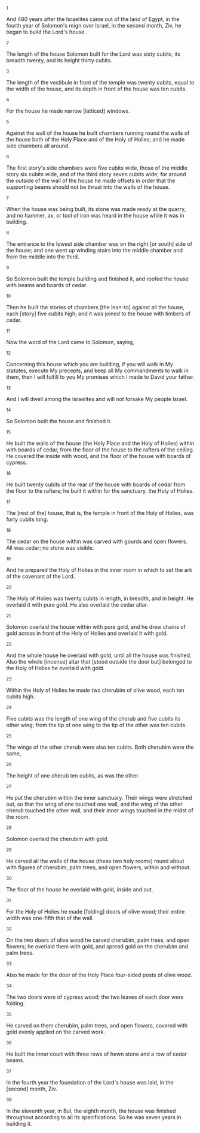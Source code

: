<sup>1</sup> 

And 480 years after the Israelites came out of the land of Egypt, in the fourth year of Solomon's reign over Israel, in the second month, Ziv, he began to build the Lord's house. 

<sup>2</sup> 

The length of the house Solomon built for the Lord was sixty cubits, its breadth twenty, and its height thirty cubits. 

<sup>3</sup> 

The length of the vestibule in front of the temple was twenty cubits, equal to the width of the house, and its depth in front of the house was ten cubits. 

<sup>4</sup> 

For the house he made narrow [latticed] windows. 

<sup>5</sup> 

Against the wall of the house he built chambers running round the walls of the house both of the Holy Place and of the Holy of Holies; and he made side chambers all around. 

<sup>6</sup> 

The first story's side chambers were five cubits wide, those of the middle story six cubits wide, and of the third story seven cubits wide; for around the outside of the wall of the house he made offsets in order that the supporting beams should not be thrust into the walls of the house. 

<sup>7</sup> 

When the house was being built, its stone was made ready at the quarry, and no hammer, ax, or tool of iron was heard in the house while it was in building. 

<sup>8</sup> 

The entrance to the lowest side chamber was on the right [or south] side of the house; and one went up winding stairs into the middle chamber and from the middle into the third. 

<sup>9</sup> 

So Solomon built the temple building and finished it, and roofed the house with beams and boards of cedar. 

<sup>10</sup> 

Then he built the stories of chambers [the lean-to] against all the house, each [story] five cubits high; and it was joined to the house with timbers of cedar. 

<sup>11</sup> 

Now the word of the Lord came to Solomon, saying, 

<sup>12</sup> 

Concerning this house which you are building, if you will walk in My statutes, execute My precepts, and keep all My commandments to walk in them, then I will fulfill to you My promises which I made to David your father. 

<sup>13</sup> 

And I will dwell among the Israelites and will not forsake My people Israel. 

<sup>14</sup> 

So Solomon built the house and finished it. 

<sup>15</sup> 

He built the walls of the house (the Holy Place and the Holy of Holies) within with boards of cedar, from the floor of the house to the rafters of the ceiling. He covered the inside with wood, and the floor of the house with boards of cypress. 

<sup>16</sup> 

He built twenty cubits of the rear of the house with boards of cedar from the floor to the rafters; he built it within for the sanctuary, the Holy of Holies. 

<sup>17</sup> 

The [rest of the] house, that is, the temple in front of the Holy of Holies, was forty cubits long. 

<sup>18</sup> 

The cedar on the house within was carved with gourds and open flowers. All was cedar; no stone was visible. 

<sup>19</sup> 

And he prepared the Holy of Holies in the inner room in which to set the ark of the covenant of the Lord. 

<sup>20</sup> 

The Holy of Holies was twenty cubits in length, in breadth, and in height. He overlaid it with pure gold. He also overlaid the cedar altar. 

<sup>21</sup> 

Solomon overlaid the house within with pure gold, and he drew chains of gold across in front of the Holy of Holies and overlaid it with gold. 

<sup>22</sup> 

And the whole house he overlaid with gold, until all the house was finished. Also the whole [incense] altar that [stood outside the door but] belonged to the Holy of Holies he overlaid with gold. 

<sup>23</sup> 

Within the Holy of Holies he made two cherubim of olive wood, each ten cubits high. 

<sup>24</sup> 

Five cubits was the length of one wing of the cherub and five cubits its other wing; from the tip of one wing to the tip of the other was ten cubits. 

<sup>25</sup> 

The wings of the other cherub were also ten cubits. Both cherubim were the same, 

<sup>26</sup> 

The height of one cherub ten cubits, as was the other. 

<sup>27</sup> 

He put the cherubim within the inner sanctuary. Their wings were stretched out, so that the wing of one touched one wall, and the wing of the other cherub touched the other wall, and their inner wings touched in the midst of the room. 

<sup>28</sup> 

Solomon overlaid the cherubim with gold. 

<sup>29</sup> 

He carved all the walls of the house (these two holy rooms) round about with figures of cherubim, palm trees, and open flowers, within and without. 

<sup>30</sup> 

The floor of the house he overlaid with gold, inside and out. 

<sup>31</sup> 

For the Holy of Holies he made [folding] doors of olive wood; their entire width was one-fifth that of the wall. 

<sup>32</sup> 

On the two doors of olive wood he carved cherubim, palm trees, and open flowers; he overlaid them with gold, and spread gold on the cherubim and palm trees. 

<sup>33</sup> 

Also he made for the door of the Holy Place four-sided posts of olive wood. 

<sup>34</sup> 

The two doors were of cypress wood; the two leaves of each door were folding. 

<sup>35</sup> 

He carved on them cherubim, palm trees, and open flowers, covered with gold evenly applied on the carved work. 

<sup>36</sup> 

He built the inner court with three rows of hewn stone and a row of cedar beams. 

<sup>37</sup> 

In the fourth year the foundation of the Lord's house was laid, in the [second] month, Ziv. 

<sup>38</sup> 

In the eleventh year, in Bul, the eighth month, the house was finished throughout according to all its specifications. So he was seven years in building it.